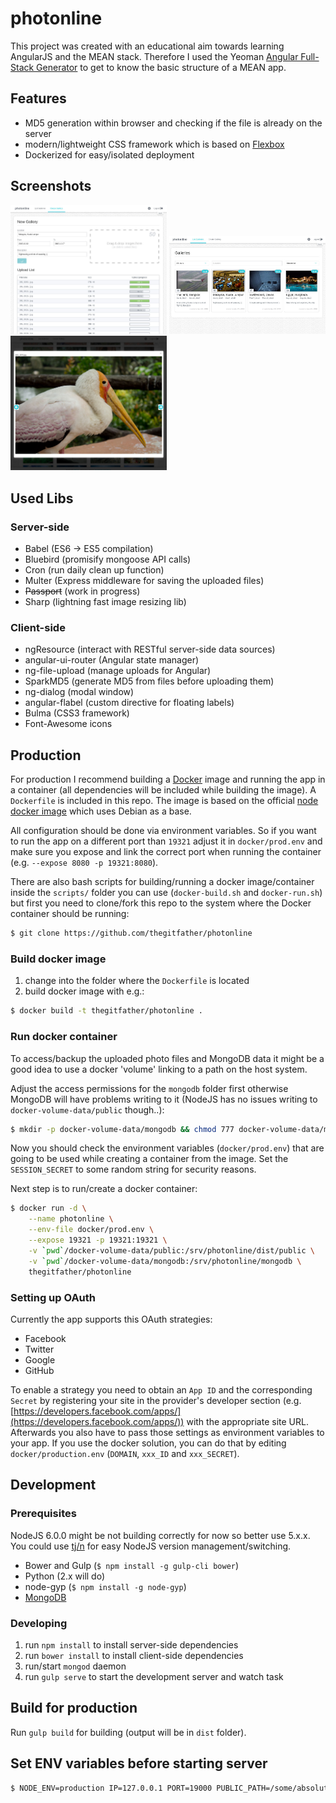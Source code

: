﻿# photonline

This project was created with an educational aim towards learning AngularJS and the MEAN stack. Therefore I used the Yeoman [Angular Full-Stack Generator](https://github.com/DaftMonk/generator-angular-fullstack) to get to know the basic structure of a MEAN app.

## Features

- MD5 generation within browser and checking if the file is already on the server
- modern/lightweight CSS framework which is based on [Flexbox](https://developer.mozilla.org/en-US/docs/Web/CSS/CSS_Flexible_Box_Layout/Using_CSS_flexible_boxes)
- Dockerized for easy/isolated deployment

## Screenshots

<img src="/screenshots/create-gallery.jpg" width="250">
<img src="/screenshots/gallery-list.jpg" width="250">
<img src="/screenshots/photo.jpg" width="250">

## Used Libs

### Server-side

- Babel (ES6 -> ES5 compilation)
- Bluebird (promisify mongoose API calls)
- Cron (run daily clean up function)
- Multer (Express middleware for saving the uploaded files)
- ~~Passport~~ (work in progress)
- Sharp (lightning fast image resizing lib)

### Client-side

- ngResource (interact with RESTful server-side data sources)
- angular-ui-router (Angular state manager)
- ng-file-upload (manage uploads for Angular)
- SparkMD5 (generate MD5 from files before uploading them)
- ng-dialog (modal window)
- angular-flabel (custom directive for floating labels)
- Bulma (CSS3 framework)
- Font-Awesome icons

## Production

For production I recommend building a [Docker](https://www.docker.com/) image and running the app in a container (all dependencies will be included while building the image). A `Dockerfile` is included in this repo. The image is based on the official [node docker image](https://hub.docker.com/_/node/) which uses Debian as a base.

All configuration should be done via environment variables. So if you want to run the app on a different port than `19321` adjust it in `docker/prod.env` and make sure you expose and link the correct port when running the container (e.g. `--expose 8080 -p 19321:8080`).

There are also bash scripts for building/running a docker image/container inside the `scripts/` folder you can use (`docker-build.sh` and `docker-run.sh`) but first you need to clone/fork this repo to the system where the Docker container should be running:

```sh
$ git clone https://github.com/thegitfather/photonline
```

### Build docker image

1. change into the folder where the `Dockerfile` is located
2. build docker image with e.g.:

```sh
$ docker build -t thegitfather/photonline .
```

### Run docker container

To access/backup the uploaded photo files and MongoDB data it might be a good idea to use a docker 'volume' linking to a path on the host system.

Adjust the access permissions for the `mongodb` folder first otherwise MongoDB will have problems writing to it (NodeJS has no issues writing to `docker-volume-data/public` though..):

```sh
$ mkdir -p docker-volume-data/mongodb && chmod 777 docker-volume-data/mongodb
```

Now you should check the environment variables (`docker/prod.env`) that are going to be used while creating a container from the image. Set the `SESSION_SECRET` to some random string for security reasons.

Next step is to run/create a docker container:

```sh
$ docker run -d \
    --name photonline \
    --env-file docker/prod.env \
    --expose 19321 -p 19321:19321 \
    -v `pwd`/docker-volume-data/public:/srv/photonline/dist/public \
    -v `pwd`/docker-volume-data/mongodb:/srv/photonline/mongodb \
    thegitfather/photonline
```

### Setting up OAuth

Currently the app supports this OAuth strategies:

- Facebook
- Twitter
- Google
- GitHub

To enable a strategy you need to obtain an `App ID` and the corresponding `Secret` by registering your site in the provider's developer section (e.g. [https://developers.facebook.com/apps/](https://developers.facebook.com/apps/)) with the appropriate site URL. Afterwards you also have to pass those settings as environment variables to your app. If you use the docker solution, you can do that by editing `docker/production.env` (`DOMAIN`, `xxx_ID` and `xxx_SECRET`).

## Development

### Prerequisites

NodeJS 6.0.0 might be not building correctly for now so better use 5.x.x. You could use [tj/n](https://github.com/tj/n) for easy NodeJS version management/switching.

- Bower and Gulp (`$ npm install -g gulp-cli bower`)
- Python (2.x will do)
- node-gyp (`$ npm install -g node-gyp`)
- [MongoDB](https://www.mongodb.org/)

### Developing

1. run `npm install` to install server-side dependencies
2. run `bower install` to install client-side dependencies
3. run/start `mongod` daemon
4. run `gulp serve` to start the development server and watch task

## Build for production

Run `gulp build` for building (output will be in `dist` folder).

## Set ENV variables before starting server

```sh
$ NODE_ENV=production IP=127.0.0.1 PORT=19000 PUBLIC_PATH=/some/absolute/path/public SESSION_SECRET=somesecret node dist/server
```
